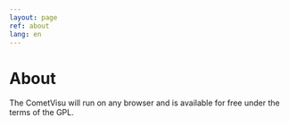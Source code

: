 ```yaml
---
layout: page
ref: about
lang: en
---
```


About
=====

The CometVisu will run on <span itemprop="operatingSystem">any browser</span> and is available for <span itemprop="offers" itemscope itemtype="http://schema.org/Offer"><span itemprop="price" content="0.00">free</span></span> under the terms of the GPL.